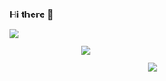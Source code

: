 ### Hi there 👋

![](https://i.pinimg.com/originals/85/27/70/8527706053a4d46fbc1042229f12a06e.gif)

<!--
**Vishallas/Vishallas** is a ✨ _special_ ✨ repository because its `README.md` (this file) appears on your GitHub profile.

Here are some ideas to get you started:

- 🔭 I’m currently working on ...
- 🌱 I’m currently learning ...
- 👯 I’m looking to collaborate on ...
- 🤔 I’m looking for help with ...
- 💬 Ask me about ...
- 📫 How to reach me: ...
- 😄 Pronouns: ...
- ⚡ Fun fact: ...
-->
<div style="display: block;margin-left: auto;margin-right: auto;width: 50%;">
  <img src="https://i.pinimg.com/originals/85/27/70/8527706053a4d46fbc1042229f12a06e.gif" />
</div>

<!--display: block;margin-left: auto;margin-right: auto;width: 50%;-->
<p align="center">
  <img src="https://i.pinimg.com/originals/85/27/70/8527706053a4d46fbc1042229f12a06e.gif">
</p>
